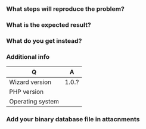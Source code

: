 ### What steps will reproduce the problem?

### What is the expected result?

### What do you get instead?

### Additional info

| Q                | A
| ---------------- | ---
| Wizard version   | 1.0.?
| PHP version      | 
| Operating system |

### Add your binary database file in attacnments
